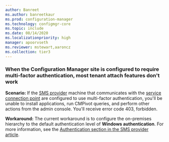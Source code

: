 ```yaml
---
author: Banreet
ms.author: banreetkaur
ms.prod: configuration-manager
ms.technology: configmgr-core
ms.topic: include
ms.date: 08/14/2020
ms.localizationpriority: high
manager: apoorvseth
ms.reviewer: mstewart,aaroncz 
ms.collection: tier3
---
```

<!--Don't apply H2 in this include file since they are context driven by article-->

### <a name="bkmk_mfa"></a> When the Configuration Manager site is configured to require multi-factor authentication, most tenant attach features don't work
<!--7986450, 7988266-->
**Scenario:** If the [SMS provider](../../core/plan-design/hierarchy/plan-for-the-sms-provider.md) machine that communicates with the [service connection point](../../core/servers/deploy/configure/about-the-service-connection-point.md) are configured to use multi-factor authentication, you'll be unable to install applications, run CMPivot queries, and perform other actions from the admin console. You'll receive error code 403, forbidden.  

**Workaround:** The current workaround is to configure the on-premises hierarchy to the default authentication level of **Windows authentication**. For more information, see the [Authentication section in the SMS provider article](../../core/plan-design/hierarchy/plan-for-the-sms-provider.md#authentication).

